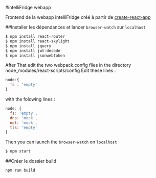 #intelliFridge webapp

Frontend de la webapp intelliFridge créé à partir de [create-react-app](https://github.com/facebookincubator/create-react-app)

##Installer les dépendances et lancer `browser-watch` sur `localhost`

~~~bash
$ npm install react-router
$ npm install react-skylight
$ npm install jquery
$ npm install jwt-decode
$ npm install jsonwebtoken
~~~

After That edit the two webpack.config files in the directory node_modules/react-scripts/config
Edit these lines : 
~~~js
node:{
  fs : 'empty'
}
~~~
with the folowing lines :  
~~~js 
node: {
  fs: 'empty',
  dns: 'mock',
  net: 'mock',
  tls: 'empty'
}
~~~

Then you can launch the `browser-watch` on `localhost`
~~~bash
$ npm start
~~~

##Créer le dossier build

`npm run build`
